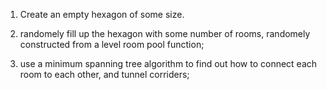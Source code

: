 1. Create an empty hexagon of some size.

2. randomely fill up the hexagon with some number of rooms, randomely constructed from a level room pool function;

3. use a minimum spanning tree algorithm to find out how to connect each room to each other, and tunnel corriders;

